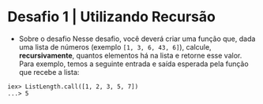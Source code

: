 # Desafio 1 | Utilizando Recursão

* Sobre o desafio
Nesse desafio, você deverá criar uma função que, dada uma lista de números (exemplo `[1, 3, 6, 43, 6]`), 
calcule, **recursivamente**, 
quantos elementos há na lista e retorne esse valor.
Para exemplo, temos a seguinte entrada e saída esperada pela função que recebe a lista:

```
iex> ListLength.call([1, 2, 3, 5, 7])
...> 5
```
